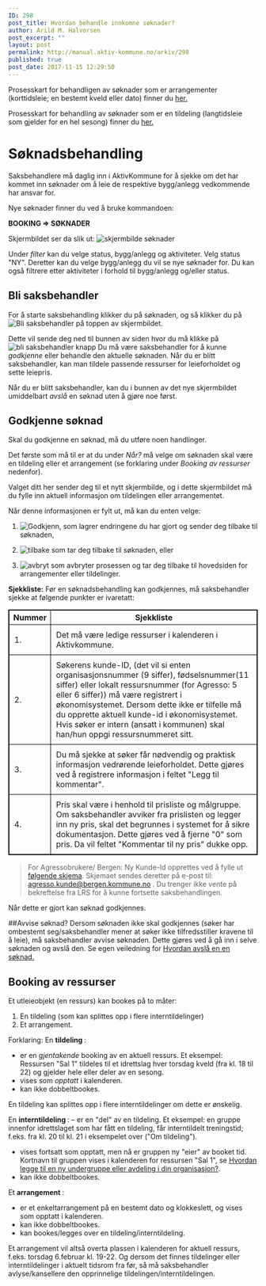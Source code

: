 ```yaml
---
ID: 298
post_title: Hvordan behandle innkomne søknader?
author: Arild M. Halvorsen
post_excerpt: ""
layout: post
permalink: http://manual.aktiv-kommune.no/arkiv/298
published: true
post_date: 2017-11-15 12:29:50
---
```

Prosesskart for behandligen av søknader som er arrangementer (korttidsleie; en bestemt kveld eller dato) finner du [her.](http://manual.aktiv-kommune.no/wp-content/uploads/2018/01/Aktivkommune-prosesskart-for-saksbehandling-av-søknadsprosessen-nivå-2-06-i-nivå-1-pdf-1.pdf)

Prosesskart for behandling av søknader som er en tildeling (langtidsleie som gjelder for en hel sesong) finner du [her.](http://manual.aktiv-kommune.no/wp-content/uploads/2018/01/Aktivkommune-prosesskart-for-søknadsprosess-langtidsleiesesong-nivå-1-PDF.pdf)

# Søknadsbehandling
Saksbehandlere må daglig inn i AktivKommune for å sjekke om det har kommet inn søknader om å leie de respektive bygg/anlegg vedkommende har ansvar for. 

Nye søknader finner du ved å bruke kommandoen:

<strong>BOOKING => SØKNADER</strong>

Skjermbildet ser da slik ut:
![skjermbilde søknader](http://manual.aktiv-kommune.no/wp-content/uploads/2017/12/Skjermbildesoknader.png)

Under <em>filter </em> kan du velge status, bygg/anlegg og aktiviteter. 
Velg status "NY". 
Deretter kan du velge bygg/anlegg du vil se nye søknader for. 
Du kan også filtrere etter aktiviteter i forhold til bygg/anlegg og/eller status. 

## Bli saksbehandler
For å starte saksbehandling klikker du på søknaden, og så klikker du på
![Bli saksbehandler](http://manual.aktiv-kommune.no/wp-content/uploads/2017/12/blisaksbehandler.png) på toppen av skjermbildet.

Dette vil sende deg ned til bunnen av siden hvor du må klikke på
![bli saksbehandler knapp](http://manual.aktiv-kommune.no/wp-content/uploads/2017/12/blisaksbehandlerknapp.png)
Du må være saksbehandler for å kunne <em>godkjenne </em> eller behandle den aktuelle søknaden. 
Når du er blitt saksbehandler, kan man tildele passende ressurser for leieforholdet og sette leiepris. 

Når du er blitt saksbehandler,  kan du i bunnen av det nye skjermbildet umiddelbart <em>avslå </em> en søknad uten å gjøre noe først. 

## Godkjenne søknad 
Skal du godkjenne en søknad, må du utføre noen handlinger.

Det første som må til er at du under *Når?* må velge om søknaden skal være en tildeling eller et arrangement (se forklaring under *Booking av ressurser* nedenfor). 

Valget ditt her sender deg til et nytt skjermbilde, og i dette skjermbildet må du fylle inn aktuell informasjon om tildelingen eller arrangementet. 

Når denne informasjonen er fylt ut, må kan du enten velge:
1. ![Godkjenn](http://manual.aktiv-kommune.no/wp-content/uploads/2018/01/godkjenn.png),
 som lagrer endringene du har gjort og sender deg tilbake til søknaden,

2. ![tilbake](http://manual.aktiv-kommune.no/wp-content/uploads/2018/01/tilbake.png) som tar deg tilbake til søknaden, eller

3. ![avbryt](http://manual.aktiv-kommune.no/wp-content/uploads/2017/12/avbryt.png) som avbryter prosessen og tar deg tilbake til hovedsiden for arrangementer eller tildelinger.

**Sjekkliste:**
Før en søknadsbehandling kan godkjennes,  må saksbehandler sjekke at følgende punkter er ivaretatt: 

Nummer|  Sjekkliste
-----------|-------------------------------------------
1.|Det må være ledige ressurser i kalenderen i Aktivkommune.
2.|Søkerens kunde-ID, (det vil si enten organisasjonsnummer (9 siffer), fødselsnummer(11 siffer) eller  lokalt ressursnummer (for Agresso: 5 eller 6 siffer)) må være registrert i økonomisystemet. Dersom dette ikke er tilfelle må du opprette aktuell kunde-id i økonomisystemet. Hvis søker er intern (ansatt i kommunen) skal han/hun oppgi ressursnummeret sitt. 
3.|Du må sjekke at søker får nødvendig og praktisk informasjon vedrørende leieforholdet. Dette gjøres ved å registrere informasjon i feltet "Legg til kommentar".
4.|Pris skal være i henhold til prisliste og målgruppe. Om saksbehandler avviker fra prislisten og legger inn ny pris, skal det begrunnes i systemet for å sikre dokumentasjon. Dette gjøres ved å fjerne "0" som pris. Da vil feltet "Kommentar til ny pris" dukke opp. 

<style>
table, th, td {
    border: 1px solid black;
    border-collapse: collapse;

}
td {padding: 10px;}

</style>

> For Agressobrukere/ Bergen: Ny Kunde-Id opprettes ved å fylle ut [følgende skjema](https://allmenningen.bergen.kommune.no/styrende-dokumenter/BKDOK-2011-00886). Skjemaet sendes deretter på e-post til: agresso.kunde@bergen.kommune.no . Du trenger ikke vente på bekreftelse fra LRS for å kunne fortsette saksbehandlingen.


Når dette er gjort kan søknad godkjennes. 

##Avvise søknad?
Dersom søknaden ikke skal godkjennes (søker har ombestemt seg/saksbehandler mener at søker ikke tilfredsstiller kravene til å leie), må saksbehandler avvise søknaden. Dette gjøres ved å gå inn i selve søknaden og avslå den. Se egen veiledning for [Hvordan avslå en en søknad.](https://manual.aktiv-kommune.no/?p=300) 

## Booking av ressurser

Et utleieobjekt (en ressurs) kan bookes på to måter:
1. En tildeling (som kan splittes opp i flere interntildelinger)
2. Et arrangement.

Forklaring:
En <strong>tildeling </strong>:
- er en <em>gjentakende </em> booking av en aktuell ressurs. Et eksempel: Ressursen "Sal 1" tildeles til et idrettslag hver torsdag kveld (fra kl. 18 til 22) og gjelder hele eller deler av en sesong.
- vises som <em>opptatt </em> i kalenderen.
- kan ikke dobbeltbookes.

En tildeling kan splittes opp i flere interntildelinger om dette er ønskelig.

En <strong>interntildeling </strong>:
– er en "del" av en tildeling. Et eksempel: en gruppe innenfor idrettslaget som har fått en tildeling, får interntildelt treningstid; f.eks. fra kl. 20 til kl. 21 i eksempelet over ("Om tildeling").
- vises fortsatt som opptatt, men nå er gruppen ny "eier" av booket tid. Kortnavn til gruppen vises i kalenderen for ressursen "Sal 1", se <a href="http://manual.aktiv-kommune.no/arkiv/1079">Hvordan legge til en ny undergruppe eller avdeling i din organisasjon?</a>.
- kan ikke dobbeltbookes.

Et <strong> arrangement </strong>:
- er et enkeltarrangement på en bestemt dato og klokkeslett, og vises som opptatt i kalenderen.
- kan ikke dobbeltbookes.
- kan bookes/legges over en tildeling/interntildeling. 

Et arrangement vil altså overta plassen i kalenderen for aktuell ressurs, f.eks. torsdag 6.februar kl. 19-22. Og dersom det finnes tildelinger eller interntildelinger i aktuelt tidsrom fra før, så må saksbehandler avlyse/kansellere den opprinnelige tildelingen/interntildelingen.